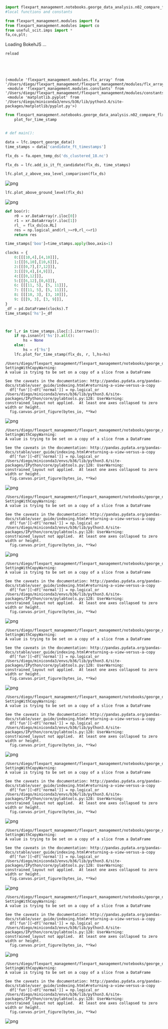 ```python
import flexpart_management.notebooks.george_data_analysis.n02_compare_flx_lfc as lfc
#local functions and constants

from flexpart_management.modules import fa
from flexpart_management.modules import co
from useful_scit.imps import *
fa,co,plt;
```



<div class="bk-root">
    <a href="https://bokeh.org" target="_blank" class="bk-logo bk-logo-small bk-logo-notebook"></a>
    <span id="1001">Loading BokehJS ...</span>
</div>




    reload





    (<module 'flexpart_management.modules.flx_array' from '/Users/diego/flexpart_management/flexpart_management/modules/flx_array.py'>,
     <module 'flexpart_management.modules.constants' from '/Users/diego/flexpart_management/flexpart_management/modules/constants.py'>,
     <module 'matplotlib.pyplot' from '/Users/diego/miniconda3/envs/b36/lib/python3.6/site-packages/matplotlib/pyplot.py'>)




```python
from flexpart_management.notebooks.george_data_analysis.n02_compare_flx_lfc import \
    plot_for_time_stamp


# def main():
```


```python
data = lfc.import_george_data()
time_stamps = data['candidate_ft_timestamps']
```


```python
flx_ds = fa.open_temp_ds('ds_clustered_18.nc')
```


```python
flx_ds = lfc.add_is_it_ft_candidate(flx_ds, time_stamps)
```


```python
lfc.plot_z_above_sea_level_comparison(flx_ds)
```


![png](n02_compare_flx_files/n02_compare_flx_5_0.png)



```python
lfc.plot_above_ground_level(flx_ds)
```


![png](n02_compare_flx_files/n02_compare_flx_6_0.png)



```python
def boo(r):
    r0 = xr.DataArray(r.iloc[0])
    r1 = xr.DataArray(r.iloc[1])
    rl_ = flx_ds[co.RL]
    res = np.logical_and(rl_>=r0,rl_<=r1)
    return res

time_stamps['boo']=time_stamps.apply(boo,axis=1)
```


```python
clocks = {
    0:[[[10,4],[4,10]]],
    1:[[[6,10],[10,6]]],
    2:[[[0,7],[7,12]]],
    3:[[[9,4],[4,9]]],
    4:[[[0,12]]],
    5:[[[6,12],[0,6]]],
    6: [[[11, 5], [5, 11]]],
    7: [[[11, 5], [5, 11]]],
    8: [[[10, 3], [3, 10]]],
    9: [[[9, 3], [3, 9]]],
}
_df = pd.DataFrame(clocks).T
time_stamps['hs']=_df
```


```python


for l,r in time_stamps.iloc[:].iterrows():
    if np.isnan(r['hs']).all():
        hs = None
    else:
        hs = r['hs']
    lfc.plot_for_time_stamp(flx_ds, r, l,hs=hs)
```

    /Users/diego/flexpart_management/flexpart_management/notebooks/george_data_analysis/n02_compare_flx_lfc.py:173: SettingWithCopyWarning: 
    A value is trying to be set on a copy of a slice from a DataFrame
    
    See the caveats in the documentation: http://pandas.pydata.org/pandas-docs/stable/user_guide/indexing.html#returning-a-view-versus-a-copy
      df['fun'][~df['normal']] = np.logical_or
    /Users/diego/miniconda3/envs/b36/lib/python3.6/site-packages/IPython/core/pylabtools.py:128: UserWarning: constrained_layout not applied.  At least one axes collapsed to zero width or height.
      fig.canvas.print_figure(bytes_io, **kw)



![png](n02_compare_flx_files/n02_compare_flx_9_1.png)


    /Users/diego/flexpart_management/flexpart_management/notebooks/george_data_analysis/n02_compare_flx_lfc.py:173: SettingWithCopyWarning: 
    A value is trying to be set on a copy of a slice from a DataFrame
    
    See the caveats in the documentation: http://pandas.pydata.org/pandas-docs/stable/user_guide/indexing.html#returning-a-view-versus-a-copy
      df['fun'][~df['normal']] = np.logical_or
    /Users/diego/miniconda3/envs/b36/lib/python3.6/site-packages/IPython/core/pylabtools.py:128: UserWarning: constrained_layout not applied.  At least one axes collapsed to zero width or height.
      fig.canvas.print_figure(bytes_io, **kw)



![png](n02_compare_flx_files/n02_compare_flx_9_3.png)


    /Users/diego/flexpart_management/flexpart_management/notebooks/george_data_analysis/n02_compare_flx_lfc.py:173: SettingWithCopyWarning: 
    A value is trying to be set on a copy of a slice from a DataFrame
    
    See the caveats in the documentation: http://pandas.pydata.org/pandas-docs/stable/user_guide/indexing.html#returning-a-view-versus-a-copy
      df['fun'][~df['normal']] = np.logical_or
    /Users/diego/miniconda3/envs/b36/lib/python3.6/site-packages/IPython/core/pylabtools.py:128: UserWarning: constrained_layout not applied.  At least one axes collapsed to zero width or height.
      fig.canvas.print_figure(bytes_io, **kw)



![png](n02_compare_flx_files/n02_compare_flx_9_5.png)


    /Users/diego/flexpart_management/flexpart_management/notebooks/george_data_analysis/n02_compare_flx_lfc.py:173: SettingWithCopyWarning: 
    A value is trying to be set on a copy of a slice from a DataFrame
    
    See the caveats in the documentation: http://pandas.pydata.org/pandas-docs/stable/user_guide/indexing.html#returning-a-view-versus-a-copy
      df['fun'][~df['normal']] = np.logical_or
    /Users/diego/miniconda3/envs/b36/lib/python3.6/site-packages/IPython/core/pylabtools.py:128: UserWarning: constrained_layout not applied.  At least one axes collapsed to zero width or height.
      fig.canvas.print_figure(bytes_io, **kw)



![png](n02_compare_flx_files/n02_compare_flx_9_7.png)


    /Users/diego/flexpart_management/flexpart_management/notebooks/george_data_analysis/n02_compare_flx_lfc.py:173: SettingWithCopyWarning: 
    A value is trying to be set on a copy of a slice from a DataFrame
    
    See the caveats in the documentation: http://pandas.pydata.org/pandas-docs/stable/user_guide/indexing.html#returning-a-view-versus-a-copy
      df['fun'][~df['normal']] = np.logical_or
    /Users/diego/miniconda3/envs/b36/lib/python3.6/site-packages/IPython/core/pylabtools.py:128: UserWarning: constrained_layout not applied.  At least one axes collapsed to zero width or height.
      fig.canvas.print_figure(bytes_io, **kw)



![png](n02_compare_flx_files/n02_compare_flx_9_9.png)


    /Users/diego/flexpart_management/flexpart_management/notebooks/george_data_analysis/n02_compare_flx_lfc.py:173: SettingWithCopyWarning: 
    A value is trying to be set on a copy of a slice from a DataFrame
    
    See the caveats in the documentation: http://pandas.pydata.org/pandas-docs/stable/user_guide/indexing.html#returning-a-view-versus-a-copy
      df['fun'][~df['normal']] = np.logical_or
    /Users/diego/miniconda3/envs/b36/lib/python3.6/site-packages/IPython/core/pylabtools.py:128: UserWarning: constrained_layout not applied.  At least one axes collapsed to zero width or height.
      fig.canvas.print_figure(bytes_io, **kw)



![png](n02_compare_flx_files/n02_compare_flx_9_11.png)


    /Users/diego/flexpart_management/flexpart_management/notebooks/george_data_analysis/n02_compare_flx_lfc.py:173: SettingWithCopyWarning: 
    A value is trying to be set on a copy of a slice from a DataFrame
    
    See the caveats in the documentation: http://pandas.pydata.org/pandas-docs/stable/user_guide/indexing.html#returning-a-view-versus-a-copy
      df['fun'][~df['normal']] = np.logical_or
    /Users/diego/miniconda3/envs/b36/lib/python3.6/site-packages/IPython/core/pylabtools.py:128: UserWarning: constrained_layout not applied.  At least one axes collapsed to zero width or height.
      fig.canvas.print_figure(bytes_io, **kw)



![png](n02_compare_flx_files/n02_compare_flx_9_13.png)


    /Users/diego/flexpart_management/flexpart_management/notebooks/george_data_analysis/n02_compare_flx_lfc.py:173: SettingWithCopyWarning: 
    A value is trying to be set on a copy of a slice from a DataFrame
    
    See the caveats in the documentation: http://pandas.pydata.org/pandas-docs/stable/user_guide/indexing.html#returning-a-view-versus-a-copy
      df['fun'][~df['normal']] = np.logical_or
    /Users/diego/miniconda3/envs/b36/lib/python3.6/site-packages/IPython/core/pylabtools.py:128: UserWarning: constrained_layout not applied.  At least one axes collapsed to zero width or height.
      fig.canvas.print_figure(bytes_io, **kw)



![png](n02_compare_flx_files/n02_compare_flx_9_15.png)


    /Users/diego/flexpart_management/flexpart_management/notebooks/george_data_analysis/n02_compare_flx_lfc.py:173: SettingWithCopyWarning: 
    A value is trying to be set on a copy of a slice from a DataFrame
    
    See the caveats in the documentation: http://pandas.pydata.org/pandas-docs/stable/user_guide/indexing.html#returning-a-view-versus-a-copy
      df['fun'][~df['normal']] = np.logical_or
    /Users/diego/miniconda3/envs/b36/lib/python3.6/site-packages/IPython/core/pylabtools.py:128: UserWarning: constrained_layout not applied.  At least one axes collapsed to zero width or height.
      fig.canvas.print_figure(bytes_io, **kw)



![png](n02_compare_flx_files/n02_compare_flx_9_17.png)


    /Users/diego/flexpart_management/flexpart_management/notebooks/george_data_analysis/n02_compare_flx_lfc.py:173: SettingWithCopyWarning: 
    A value is trying to be set on a copy of a slice from a DataFrame
    
    See the caveats in the documentation: http://pandas.pydata.org/pandas-docs/stable/user_guide/indexing.html#returning-a-view-versus-a-copy
      df['fun'][~df['normal']] = np.logical_or
    /Users/diego/miniconda3/envs/b36/lib/python3.6/site-packages/IPython/core/pylabtools.py:128: UserWarning: constrained_layout not applied.  At least one axes collapsed to zero width or height.
      fig.canvas.print_figure(bytes_io, **kw)



![png](n02_compare_flx_files/n02_compare_flx_9_19.png)



```python

```


```python

```


```python

```


```python

```
